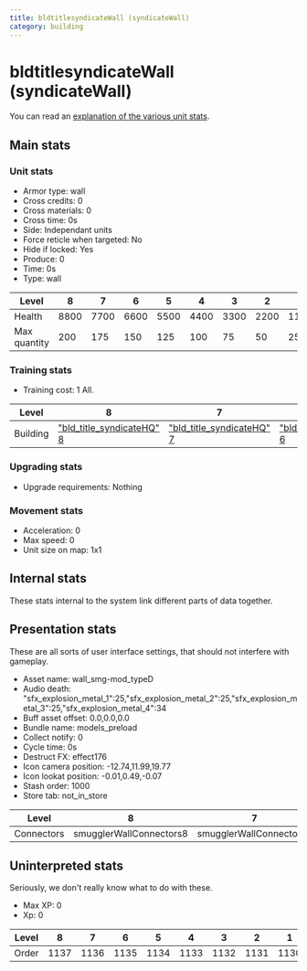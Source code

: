 ```yaml
---
title: bldtitlesyndicateWall (syndicateWall)
category: building
---
```


# bldtitlesyndicateWall (syndicateWall)

You can read an [explanation  of the various unit stats](unitexplained.md).

## Main stats

### Unit stats

  * Armor type: wall
  * Cross credits: 0
  * Cross materials: 0
  * Cross time: 0s
  * Side: Independant units
  * Force reticle when targeted: No
  * Hide if locked: Yes
  * Produce: 0
  * Time: 0s
  * Type: wall

|Level       |8   |7   |6   |5   |4   |3   |2   |1   |
|------------|----|----|----|----|----|----|----|----|
|Health      |8800|7700|6600|5500|4400|3300|2200|1100|
|Max quantity|200 |175 |150 |125 |100 |75  |50  |25  |


### Training stats

  * Training cost: 1 All.

|Level   |8                                            |7                                            |6                                            |5                                            |4                                            |3                                            |2                                            |1                                            |
|--------|---------------------------------------------|---------------------------------------------|---------------------------------------------|---------------------------------------------|---------------------------------------------|---------------------------------------------|---------------------------------------------|---------------------------------------------|
|Building|["bld_title_syndicateHQ" 8](syndicateHQ.html)|["bld_title_syndicateHQ" 7](syndicateHQ.html)|["bld_title_syndicateHQ" 6](syndicateHQ.html)|["bld_title_syndicateHQ" 5](syndicateHQ.html)|["bld_title_syndicateHQ" 4](syndicateHQ.html)|["bld_title_syndicateHQ" 3](syndicateHQ.html)|["bld_title_syndicateHQ" 2](syndicateHQ.html)|["bld_title_syndicateHQ" 1](syndicateHQ.html)|


### Upgrading stats

  * Upgrade requirements: Nothing

### Movement stats

  * Acceleration: 0
  * Max speed: 0
  * Unit size on map: 1x1

## Internal stats

These stats internal to the system link different parts of data together.


## Presentation stats

These are all sorts of user interface settings, that should not interfere with gameplay.

  * Asset name: wall_smg-mod_typeD
  * Audio death: "sfx_explosion_metal_1":25,"sfx_explosion_metal_2":25,"sfx_explosion_metal_3":25,"sfx_explosion_metal_4":34
  * Buff asset offset: 0.0,0.0,0.0
  * Bundle name: models_preload
  * Collect notify: 0
  * Cycle time: 0s
  * Destruct FX: effect176
  * Icon camera position: -12.74,11.99,19.77
  * Icon lookat position: -0.01,0.49,-0.07
  * Stash order: 1000
  * Store tab: not_in_store

|Level     |8                      |7                      |6                      |5                      |4                      |3                      |2                      |1                      |
|----------|-----------------------|-----------------------|-----------------------|-----------------------|-----------------------|-----------------------|-----------------------|-----------------------|
|Connectors|smugglerWallConnectors8|smugglerWallConnectors7|smugglerWallConnectors6|smugglerWallConnectors5|smugglerWallConnectors4|smugglerWallConnectors3|smugglerWallConnectors2|smugglerWallConnectors1|


## Uninterpreted stats

Seriously, we don't really know what to do with these.

  * Max XP: 0
  * Xp: 0

|Level|8   |7   |6   |5   |4   |3   |2   |1   |
|-----|----|----|----|----|----|----|----|----|
|Order|1137|1136|1135|1134|1133|1132|1131|1130|



